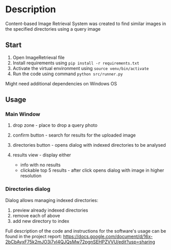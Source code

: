 # Description
 Content-based Image Retrieval System was created to 
 find similar images in the specified directories using a query image

## Start
 1. Open ImageRetrieval file 
 2. Install requirements using `pip install -r requirements.txt`
 3. Activate the virtual environment using `source venv/bin/activate`   
 4. Run the code using command `python src/runner.py`


Might need additional dependencies on Windows OS


## Usage
### Main Window
 1. drop zone - place to drop a query photo
 2. confirm button - search for results for the uploaded image
 3. directories button - opens dialog with indexed directories to be analysed
 4. results view - display either

    - info with no results
    - clickable top 5 results - after click opens dialog with image in higher resolution
    
### Directories dialog
 Dialog allows managing indexed directories:
 1. preview already indexed directories
 2. remove each of above
 3. add new directory to index

Full description of the code and instructions for the software's usage can be found in the project report:
https://docs.google.com/document/d/16x-2bCbAyxF75k2mJO3i7vI4QJQsMw72pgnSEHPZVVU/edit?usp=sharing
